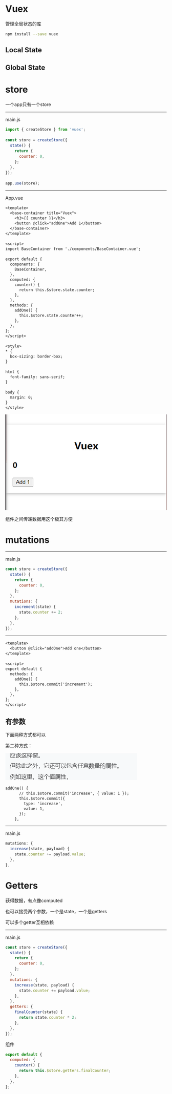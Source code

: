 # Vuex

管理全局状态的库

```bash
npm install --save vuex
```



## Local  State

## Global State

# store

一个app只有一个store

---

main.js

```js
import { createStore } from 'vuex';

const store = createStore({
  state() {
    return {
      counter: 0,
    };
  },
});

app.use(store);
```

---

App.vue

```vue
<template>
  <base-container title="Vuex">
    <h3>{{ counter }}</h3>
    <button @click="addOne">Add 1</button>
  </base-container>
</template>

<script>
import BaseContainer from './components/BaseContainer.vue';

export default {
  components: {
    BaseContainer,
  },
  computed: {
    counter() {
      return this.$store.state.counter;
    },
  },
  methods: {
    addOne() {
      this.$store.state.counter++;
    },
  },
};
</script>

<style>
* {
  box-sizing: border-box;
}

html {
  font-family: sans-serif;
}

body {
  margin: 0;
}
</style>

```

![image-20220331202646571](part15.assets/image-20220331202646571.png)

组件之间传递数据用这个极其方便

# mutations

---

main.js

```js
const store = createStore({
  state() {
    return {
      counter: 0,
    };
  },
  mutations: {
    increment(state) {
      state.counter += 2;
    },
  },
});
```

---

```vue
<template>
  <button @click="addOne">Add one</button>
</template>

<script>
export default {
  methods: {
    addOne() {
      this.$store.commit('increment');
    },
  },
};
</script>
```

## 有参数

下面两种方式都可以

第二种方式：

![image-20220331213801034](part15.assets/image-20220331213801034.png)

```vue
addOne() {
      // this.$store.commit('increase', { value: 1 });
      this.$store.commit({
        type: 'increase',
        value: 1,
      });
    },
```

---

main.js

```js
mutations: {
  increase(state, payload) {
    state.counter += payload.value;
  },
},
```

# Getters

获得数据，有点像computed

也可以接受两个参数，一个是state，一个是getters

可以多个getter互相依赖

---

main.js

```js
const store = createStore({
  state() {
    return {
      counter: 0,
    };
  },
  mutations: {
    increase(state, payload) {
      state.counter += payload.value;
    },
  },
  getters: {
    finalCounter(state) {
      return state.counter * 2;
    },
  },
});
```

组件

```js
export default {
  computed: {
    counter() {
      return this.$store.getters.finalCounter;
    },
  },
};
```

